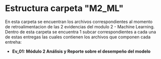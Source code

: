 # Estructura carpeta "M2_ML"
En esta carpeta se encuentran los archivos correspondientes al momento de retroalimentacion de las 2 evidencias del modulo 2 - Machine Learning. Dentro de esta carpeta se encuentra 1 subcar correspondientes a cada una de estas entregas las cuales contienen los archivos que componen cada entreha:

 * **Ev_01: Módulo 2 Análisis y Reporte sobre el desempeño del modelo**
 
